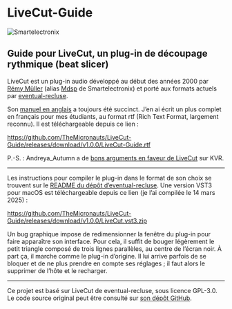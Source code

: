 # LiveCut-Guide

![Smartelectronix](https://github.com/user-attachments/assets/b2350146-99d9-4ef6-a6f9-dc835d0ad967)

## Guide pour LiveCut, un plug-in de découpage rythmique (beat slicer)

LiveCut est un plug-in audio développé au début des années 2000 par [Rémy Müller](https://github.com/remymuller) (alias [Mdsp](https://github.com/mdsp) de Smartelectronix) et porté aux formats actuels par [eventual-recluse](https://github.com/eventual-recluse).

Son [manuel en anglais](https://web.archive.org/web/20120611154114/http://mdsp.smartelectronix.com/doc/index.php/Livecut) a toujours été succinct. J’en ai écrit un plus complet en français pour mes étudiants, au format rtf (Rich Text Format, largement reconnu). Il est téléchargeable depuis ce lien :

https://github.com/TheMicronauts/LiveCut-Guide/releases/download/v1.0.0/LiveCut-Guide.rtf

P.-S. : Andreya_Autumn a de [bons arguments en faveur de LiveCut](https://www.kvraudio.com/forum/viewtopic.php?p=8490625#p8490625) sur KVR.

---

Les instructions pour compiler le plug-in dans le format de son choix se trouvent sur le [README du dépôt d’eventual-recluse](https://github.com/eventual-recluse/LiveCut). Une version VST3 pour macOS est téléchargeable depuis ce lien (je l’ai compilée le 14 mars 2025) :

https://github.com/TheMicronauts/LiveCut-Guide/releases/download/v1.0.0/LiveCut.vst3.zip

Un bug graphique impose de redimensionner la fenêtre du plug-in pour faire apparaître son interface. Pour cela, il suffit de bouger légèrement le petit triangle composé de trois lignes parallèles, au centre de l’écran noir. À part ça, il marche comme le plug-in d’origine. Il lui arrive parfois de se bloquer et de ne plus prendre en compte ses réglages ; il faut alors le supprimer de l’hôte et le recharger.

---

Ce projet est basé sur LiveCut de eventual-recluse, sous licence GPL-3.0.
Le code source original peut être consulté sur [son dépôt GitHub](https://github.com/eventual-recluse/LiveCut).
